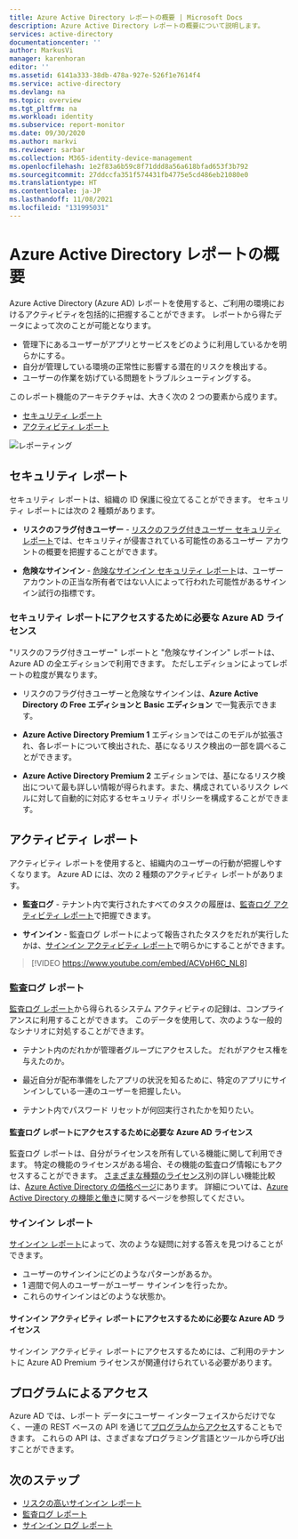 ```yaml
---
title: Azure Active Directory レポートの概要 | Microsoft Docs
description: Azure Active Directory レポートの概要について説明します。
services: active-directory
documentationcenter: ''
author: MarkusVi
manager: karenhoran
editor: ''
ms.assetid: 6141a333-38db-478a-927e-526f1e7614f4
ms.service: active-directory
ms.devlang: na
ms.topic: overview
ms.tgt_pltfrm: na
ms.workload: identity
ms.subservice: report-monitor
ms.date: 09/30/2020
ms.author: markvi
ms.reviewer: sarbar
ms.collection: M365-identity-device-management
ms.openlocfilehash: 1e2f83a6b59c8f71ddd8a56a618bfad653f3b792
ms.sourcegitcommit: 27ddccfa351f574431fb4775e5cd486eb21080e0
ms.translationtype: HT
ms.contentlocale: ja-JP
ms.lasthandoff: 11/08/2021
ms.locfileid: "131995031"
---
```

# <a name="what-are-azure-active-directory-reports"></a>Azure Active Directory レポートの概要

Azure Active Directory (Azure AD) レポートを使用すると、ご利用の環境におけるアクティビティを包括的に把握することができます。 レポートから得たデータによって次のことが可能となります。

- 管理下にあるユーザーがアプリとサービスをどのように利用しているかを明らかにする。
- 自分が管理している環境の正常性に影響する潜在的リスクを検出する。
- ユーザーの作業を妨げている問題をトラブルシューティングする。  

このレポート機能のアーキテクチャは、大きく次の 2 つの要素から成ります。

- [セキュリティ レポート](#security-reports)
- [アクティビティ レポート](#activity-reports)

![レポーティング](./media/overview-reports/01.png)


## <a name="security-reports"></a>セキュリティ レポート

セキュリティ レポートは、組織の ID 保護に役立てることができます。 セキュリティ レポートには次の 2 種類があります。

- **リスクのフラグ付きユーザー** - [リスクのフラグ付きユーザー セキュリティ レポート](../identity-protection/overview-identity-protection.md)では、セキュリティが侵害されている可能性のあるユーザー アカウントの概要を把握することができます。

- **危険なサインイン** - [危険なサインイン セキュリティ レポート](../identity-protection/overview-identity-protection.md)は、ユーザー アカウントの正当な所有者ではない人によって行われた可能性があるサインイン試行の指標です。 

### <a name="what-azure-ad-license-do-you-need-to-access-a-security-report"></a>セキュリティ レポートにアクセスするために必要な Azure AD ライセンス  

"リスクのフラグ付きユーザー" レポートと "危険なサインイン" レポートは、Azure AD の全エディションで利用できます。 ただしエディションによってレポートの粒度が異なります。 

- リスクのフラグ付きユーザーと危険なサインインは、**Azure Active Directory の Free エディションと Basic エディション** で一覧表示できます。 

- **Azure Active Directory Premium 1** エディションではこのモデルが拡張され、各レポートについて検出された、基になるリスク検出の一部を調べることができます。 

- **Azure Active Directory Premium 2** エディションでは、基になるリスク検出について最も詳しい情報が得られます。また、構成されているリスク レベルに対して自動的に対応するセキュリティ ポリシーを構成することができます。


## <a name="activity-reports"></a>アクティビティ レポート

アクティビティ レポートを使用すると、組織内のユーザーの行動が把握しやすくなります。 Azure AD には、次の 2 種類のアクティビティ レポートがあります。

- **監査ログ** - テナント内で実行されたすべてのタスクの履歴は、[監査ログ アクティビティ レポート](concept-audit-logs.md)で把握できます。

- **サインイン** -  監査ログ レポートによって報告されたタスクをだれが実行したかは、[サインイン アクティビティ レポート](concept-sign-ins.md)で明らかにすることができます。



> [!VIDEO https://www.youtube.com/embed/ACVpH6C_NL8]




### <a name="audit-logs-report"></a>監査ログ レポート 

[監査ログ レポート](concept-audit-logs.md)から得られるシステム アクティビティの記録は、コンプライアンスに利用することができます。 このデータを使用して、次のような一般的なシナリオに対処することができます。

- テナント内のだれかが管理者グループにアクセスした。 だれがアクセス権を与えたのか。 

- 最近自分が配布準備をしたアプリの状況を知るために、特定のアプリにサインインしている一連のユーザーを把握したい。

- テナント内でパスワード リセットが何回実行されたかを知りたい。


#### <a name="what-azure-ad-license-do-you-need-to-access-the-audit-logs-report"></a>監査ログ レポートにアクセスするために必要な Azure AD ライセンス  

監査ログ レポートは、自分がライセンスを所有している機能に関して利用できます。 特定の機能のライセンスがある場合、その機能の監査ログ情報にもアクセスすることができます。 [さまざまな種類のライセンス](../fundamentals/active-directory-whatis.md#what-are-the-azure-ad-licenses)別の詳しい機能比較は、[Azure Active Directory の価格ページ](https://www.microsoft.com/security/business/identity-access-management/azure-ad-pricing)にあります。 詳細については、[Azure Active Directory の機能と働き](../fundamentals/active-directory-whatis.md#which-features-work-in-azure-ad)に関するページを参照してください。

### <a name="sign-ins-report"></a>サインイン レポート

[サインイン レポート](concept-sign-ins.md)によって、次のような疑問に対する答えを見つけることができます。

- ユーザーのサインインにどのようなパターンがあるか。
- 1 週間で何人のユーザーがユーザー サインインを行ったか。
- これらのサインインはどのような状態か。

#### <a name="what-azure-ad-license-do-you-need-to-access-the-sign-ins-activity-report"></a>サインイン アクティビティ レポートにアクセスするために必要な Azure AD ライセンス  

サインイン アクティビティ レポートにアクセスするためには、ご利用のテナントに Azure AD Premium ライセンスが関連付けられている必要があります。

## <a name="programmatic-access"></a>プログラムによるアクセス

Azure AD では、レポート データにユーザー インターフェイスからだけでなく、一連の REST ベースの API を通じて[プログラムからアクセス](concept-reporting-api.md)することもできます。 これらの API は、さまざまなプログラミング言語とツールから呼び出すことができます。 

## <a name="next-steps"></a>次のステップ

- [リスクの高いサインイン レポート](../identity-protection/overview-identity-protection.md)
- [監査ログ レポート](concept-audit-logs.md)
- [サインイン ログ レポート](concept-sign-ins.md)
